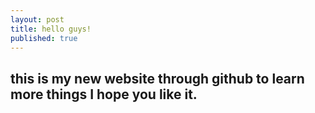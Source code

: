 ```yaml
---
layout: post
title: hello guys!
published: true
---
```

## this is my new website through github to learn more things I hope you like it.
